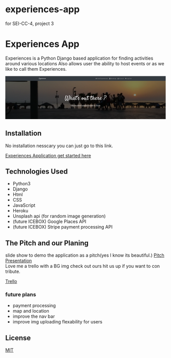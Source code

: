 # experiences-app
for SEI-CC-4, project 3

# Experiences App

Experiences is a Python Django based application for finding activities around various locations Also allows user the ability to host events or as we like to call them Experiences.

<img src="./media/mdImg/baner.png">


## Installation

No installation nesscary you can just go to this link.

[Experiences Application get started here](experiencesapp.herokuapp.com "Experiences app")

## Technologies Used

- Python3
- Django
- Html
- CSS
- JavaScript
- Heroku
- Unsplash api (for random image generation)
- (future ICEBOX) Google Places API
- (future ICEBOX) Stripe payment processing API

## The Pitch and our Planing 
slide show to demo the application as a pitch(yes I know its beautiful.)
[Pitch Presentation](https://docs.google.com/presentation/d/1DNAjXGBXbbPf6wL9p9H0ejlKsjO_Jow6QXtbjNTSpVk/edit?usp=sharing)
<br>
Love me a trello with a BG img check out ours hit us up if you want to con tribute.

[Trello](https://trello.com/b/XF41OcI0/airbnb-experiences)

### future plans
- payment processing
- map and location
- improve the nav bar
- improve img uploading flexability for users

## License 
[MIT](https://choosealicense.com/licenses/mit/)

